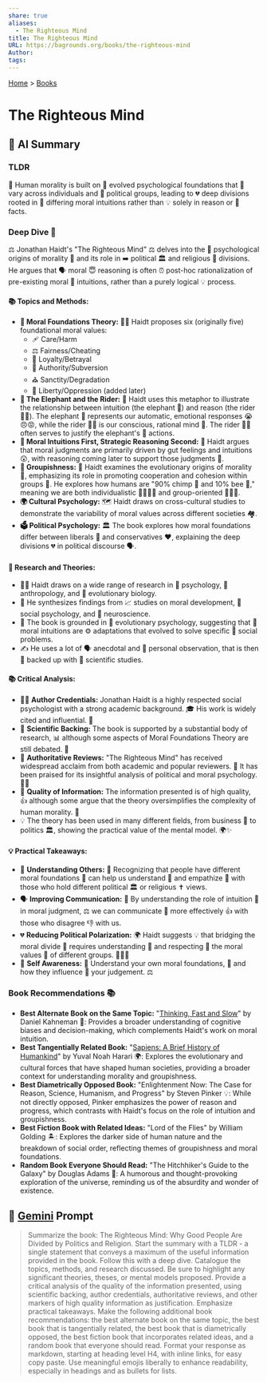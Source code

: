 ```yaml
---
share: true
aliases:
  - The Righteous Mind
title: The Righteous Mind
URL: https://bagrounds.org/books/the-righteous-mind
Author: 
tags: 
---
```

[Home](../index.md) > [Books](./index.md)  
# The Righteous Mind  
## 🤖 AI Summary  
### TLDR  
🤔 Human morality is built on 🧠 evolved psychological foundations that 🧍 vary across individuals and 🤝 political groups, leading to 💔 deep divisions rooted in 🧭 differing moral intuitions rather than 💡 solely in reason or 📰 facts.  
  
### Deep Dive 🧠  
⚖️ Jonathan Haidt's "The Righteous Mind" ⚖️ delves into the 🧠 psychological origins of morality 🤔 and its role in ➡️ political 🏛️ and religious 🙏 divisions. He argues that 🗣️ moral 😇 reasoning is often ⏰ post-hoc rationalization of pre-existing moral 🤔 intuitions, rather than a purely logical 💡 process.  
  
#### **📚 Topics and Methods:**  
* **🧱 Moral Foundations Theory:** 👨‍🏫 Haidt proposes six (originally five) foundational moral values:  
    * 🩹 Care/Harm  
    * ⚖️ Fairness/Cheating  
    * 🤝 Loyalty/Betrayal  
    * 👑 Authority/Subversion  
    * ⛪️ Sanctity/Degradation  
    * 🗽 Liberty/Oppression (added later)  
* **🐘 The Elephant and the Rider:** 🐴 Haidt uses this metaphor to illustrate the relationship between intuition (the elephant 🐘) and reason (the rider 🧑‍💼). The elephant 🐘 represents our automatic, emotional responses 😭😠😡, while the rider 🧑‍💼 is our conscious, rational mind 🤔. The rider 🧑‍💼 often serves to justify the elephant's 🐘 actions.  
* **🧠 Moral Intuitions First, Strategic Reasoning Second:** 🎯 Haidt argues that moral judgments are primarily driven by gut feelings and intuitions 😲, with reasoning coming later to support those judgments 🧐.  
* **👥 Groupishness:** 🐝 Haidt examines the evolutionary origins of morality 🐒, emphasizing its role in promoting cooperation and cohesion within groups 🤝. He explores how humans are "90% chimp 🐒 and 10% bee 🐝," meaning we are both individualistic 🙋‍♀️🙋‍♂️ and group-oriented 🧑‍🤝‍🧑.  
* **🌍 Cultural Psychology:** 🗺️ Haidt draws on cross-cultural studies to demonstrate the variability of moral values across different societies 🏘️.  
* **🗳️ Political Psychology:** 🏛️ The book explores how moral foundations differ between liberals 💙 and conservatives ❤️, explaining the deep divisions 💔 in political discourse 🗣️.  
  
#### 🔬 **Research and Theories:**  
* 👨‍🏫 Haidt draws on a wide range of research in 🧠 psychology, 🗿 anthropology, and 🧬 evolutionary biology.  
* 🧩 He synthesizes findings from 📈 studies on moral development, 👥 social psychology, and 🧠 neuroscience.  
* 🌳 The book is grounded in 🧬 evolutionary psychology, suggesting that 🤔 moral intuitions are ⚙️ adaptations that evolved to solve specific 🤝 social problems.  
* ✍️ He uses a lot of 🗣️ anecdotal and 🤔 personal observation, that is then 🔬 backed up with 🧪 scientific studies.  
  
#### **📚 Critical Analysis:**  
* 👨‍🏫 **Author Credentials:** Jonathan Haidt is a highly respected social psychologist with a strong academic background. 🎓 His work is widely cited and influential. 🌟  
* 🔬 **Scientific Backing:** The book is supported by a substantial body of research, 📊 although some aspects of Moral Foundations Theory are still debated. 🤔  
* 📰 **Authoritative Reviews:** "The Righteous Mind" has received widespread acclaim from both academic and popular reviewers. 🎉 It has been praised for its insightful analysis of political and moral psychology.🧠👏  
* 💯 **Quality of Information:** The information presented is of high quality, 👍 although some argue that the theory oversimplifies the complexity of human morality. 🤯  
* 💡 The theory has been used in many different fields, from business 🏢 to politics 🏛️, showing the practical value of the mental model. 🌍✨  
  
#### 💡 **Practical Takeaways:**  
* 🤝 **Understanding Others:** 🧠 Recognizing that people have different moral foundations 🧱 can help us understand 🧐 and empathize 🤗 with those who hold different political 🏛️ or religious ✝️ views.  
* 🗣️ **Improving Communication:** 📢 By understanding the role of intuition 💭 in moral judgment, ⚖️ we can communicate 💬 more effectively 👍 with those who disagree 👎 with us.  
* 💔 **Reducing Political Polarization:** 🌍 Haidt suggests 💡 that bridging the moral divide 🌉 requires understanding 🤔 and respecting 🙏 the moral values 🌟 of different groups. 🧑‍🤝‍🧑  
* 🧘 **Self Awareness:** 🤔 Understand your own moral foundations, 🧱 and how they influence 💫 your judgement. ⚖️  
  
### Book Recommendations 📚  
* **Best Alternate Book on the Same Topic:** "[Thinking, Fast and Slow](./thinking-fast-and-slow.md)" by Daniel Kahneman 🧠: Provides a broader understanding of cognitive biases and decision-making, which complements Haidt's work on moral intuition.  
* **Best Tangentially Related Book:** "[Sapiens: A Brief History of Humankind](./sapiens-a-brief-history-of-humankind.md)" by Yuval Noah Harari 🌍: Explores the evolutionary and cultural forces that have shaped human societies, providing a broader context for understanding morality and groupishness.  
* **Best Diametrically Opposed Book:** "Enlightenment Now: The Case for Reason, Science, Humanism, and Progress" by Steven Pinker 💡: While not directly opposed, Pinker emphasizes the power of reason and progress, which contrasts with Haidt's focus on the role of intuition and groupishness.  
* **Best Fiction Book with Related Ideas:** "Lord of the Flies" by William Golding 🏝️: Explores the darker side of human nature and the breakdown of social order, reflecting themes of groupishness and moral foundations.  
* **Random Book Everyone Should Read:** "The Hitchhiker's Guide to the Galaxy" by Douglas Adams 🌌: A humorous and thought-provoking exploration of the universe, reminding us of the absurdity and wonder of existence.  
  
## 💬 [Gemini](https://gemini.google.com) Prompt  
> Summarize the book: The Righteous Mind: Why Good People Are Divided by Politics and Religion. Start the summary with a TLDR - a single statement that conveys a maximum of the useful information provided in the book. Follow this with a deep dive. Catalogue the topics, methods, and research discussed. Be sure to highlight any significant theories, theses, or mental models proposed. Provide a critical analysis of the quality of the information presented, using scientific backing, author credentials, authoritative reviews, and other markers of high quality information as justification. Emphasize practical takeaways. Make the following additional book recommendations: the best alternate book on the same topic, the best book that is tangentially related, the best book that is diametrically opposed, the best fiction book that incorporates related ideas, and a random book that everyone should read. Format your response as markdown, starting at heading level H4, with inline links, for easy copy paste. Use meaningful emojis liberally to enhance readability, especially in headings and as bullets for lists.